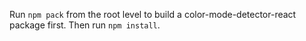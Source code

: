Run `npm pack` from the root level to build a color-mode-detector-react package first.
Then run `npm install`.